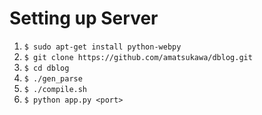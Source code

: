 Setting up Server
=====================
1. `$ sudo apt-get install python-webpy`
2. `$ git clone https://github.com/amatsukawa/dblog.git`
3. `$ cd dblog`
4. `$ ./gen_parse`
5. `$ ./compile.sh`
6. `$ python app.py <port>`


